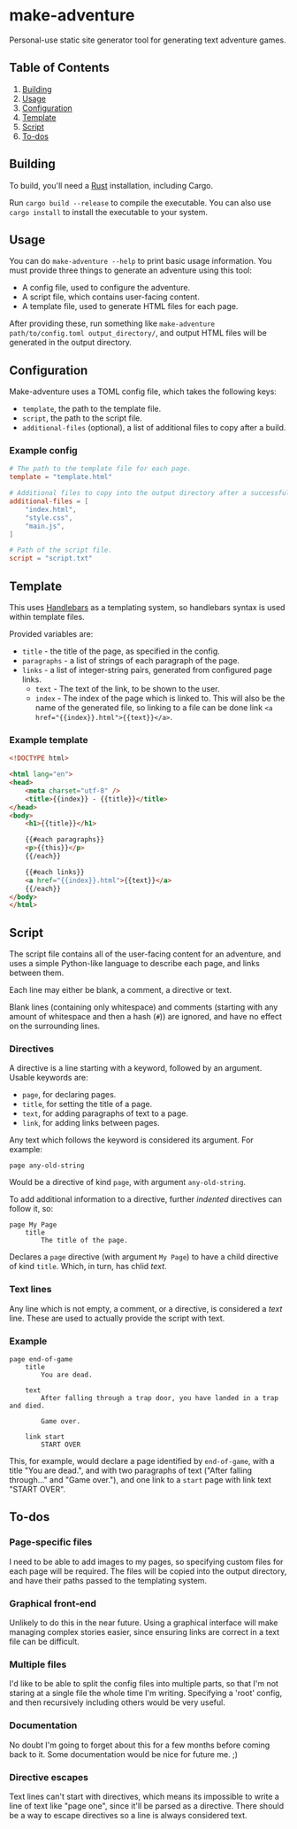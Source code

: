 # make-adventure

Personal-use static site generator tool for generating text adventure games.

## Table of Contents

1. [Building](#building)
2. [Usage](#usage)
1. [Configuration](#configuration)
2. [Template](#template)
3. [Script](#script)
4. [To-dos](#to-dos)

## Building

To build, you'll need a [Rust](https://www.rust-lang.org/) installation, including Cargo.

Run `cargo build --release` to compile the executable. You can also use `cargo install` to install the executable to your system.

## Usage

You can do `make-adventure --help` to print basic usage information. You must provide three things to generate an adventure using this tool:

- A config file, used to configure the adventure.
- A script file, which contains user-facing content.
- A template file, used to generate HTML files for each page.

After providing these, run something like `make-adventure path/to/config.toml output_directory/`, and output HTML files will be generated in the output directory.

## Configuration

Make-adventure uses a TOML config file, which takes the following keys:

- `template`, the path to the template file.
- `script`, the path to the script file.
- `additional-files` (optional), a list of additional files to copy after a build.

### Example config

```toml
# The path to the template file for each page.
template = "template.html"

# Additional files to copy into the output directory after a successful build.
additional-files = [
    "index.html",
    "style.css",
    "main.js",
]

# Path of the script file.
script = "script.txt"
```

## Template

This uses [Handlebars](https://lib.rs/crates/handlebars) as a templating system, so handlebars syntax is used within template files.

Provided variables are:

- `title` - the title of the page, as specified in the config.
- `paragraphs` - a list of strings of each paragraph of the page.
- `links` - a list of integer-string pairs, generated from configured page links.
  - `text` - The text of the link, to be shown to the user.
  - `index` - The index of the page which is linked to. This will also be the name of the generated file, so linking to a file can be done link `<a href="{{index}}.html">{{text}}</a>`.

### Example template

```html
<!DOCTYPE html>

<html lang="en">
<head>
    <meta charset="utf-8" />
    <title>{{index}} - {{title}}</title>
</head>
<body>
    <h1>{{title}}</h1>

    {{#each paragraphs}}
    <p>{{this}}</p>
    {{/each}}

    {{#each links}}
    <a href="{{index}}.html">{{text}}</a>
    {{/each}}
</body>
</html>
```

## Script

The script file contains all of the user-facing content for an adventure, and uses a simple Python-like language to describe each page, and links between them.

Each line may either be blank, a comment, a directive or text.

Blank lines (containing only whitespace) and comments (starting with any amount of whitespace and then a hash (`#`)) are ignored, and have no effect on the surrounding lines.

### Directives

A directive is a line starting with a keyword, followed by an argument. Usable keywords are:

- `page`, for declaring pages.
- `title`, for setting the title of a page.
- `text`, for adding paragraphs of text to a page.
- `link`, for adding links between pages.

Any text which follows the keyword is considered its argument. For example:

```
page any-old-string
```

Would be a directive of kind `page`, with argument `any-old-string`.

To add additional information to a directive, further *indented* directives can follow it, so:

```
page My Page
    title
        The title of the page.
```

Declares a `page` directive (with argument `My Page`) to have a child directive of kind `title`. Which, in turn, has chlid *text*.

### Text lines

Any line which is not empty, a comment, or a directive, is considered a *text* line. These are used to actually provide the script with text.

### Example

```
page end-of-game
    title
        You are dead.

    text
        After falling through a trap door, you have landed in a trap and died.

        Game over.

    link start
        START OVER
```

This, for example, would declare a page identified by `end-of-game`, with a title "You are dead.", and with two paragraphs of text ("After falling through..." and "Game over."), and one link to a `start` page with link text "START OVER".

## To-dos

### Page-specific files

I need to be able to add images to my pages, so specifying custom files for each page will be required. The files will be copied into the output directory, and have their paths passed to the templating system.

### Graphical front-end

Unlikely to do this in the near future. Using a graphical interface will make managing complex stories easier, since ensuring links are correct in a text file can be difficult.

### Multiple files

I'd like to be able to split the config files into multiple parts, so that I'm not staring at a single file the whole time I'm writing. Specifying a 'root' config, and then recursively including others would be very useful.

### Documentation

No doubt I'm going to forget about this for a few months before coming back to it. Some documentation would be nice for future me. ;)

### Directive escapes

Text lines can't start with directives, which means its impossible to write a line of text like "page one", since it'll be parsed as a directive. There should be a way to escape directives so a line is always considered text.
